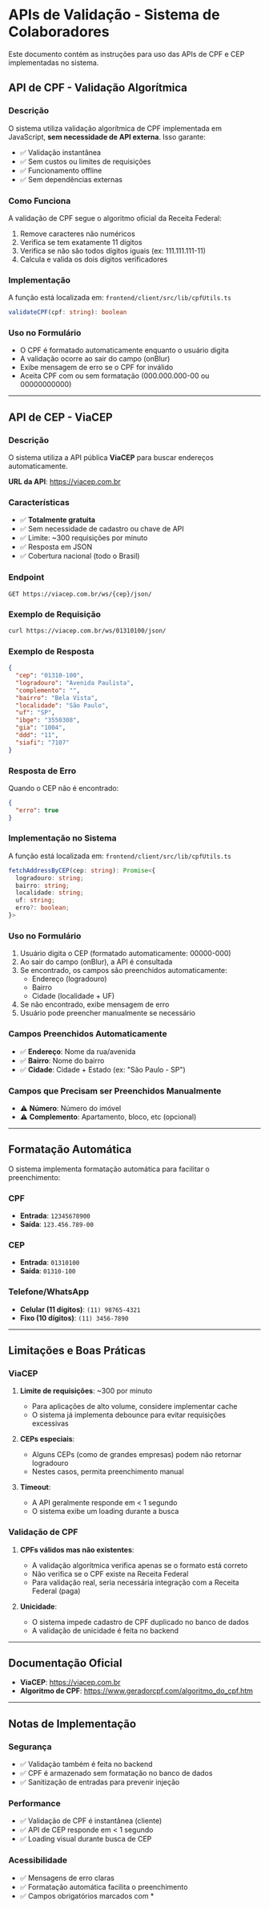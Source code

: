 # APIs de Validação - Sistema de Colaboradores

Este documento contém as instruções para uso das APIs de CPF e CEP implementadas no sistema.

## API de CPF - Validação Algorítmica

### Descrição
O sistema utiliza validação algorítmica de CPF implementada em JavaScript, **sem necessidade de API externa**. Isso garante:
- ✅ Validação instantânea
- ✅ Sem custos ou limites de requisições
- ✅ Funcionamento offline
- ✅ Sem dependências externas

### Como Funciona
A validação de CPF segue o algoritmo oficial da Receita Federal:
1. Remove caracteres não numéricos
2. Verifica se tem exatamente 11 dígitos
3. Verifica se não são todos dígitos iguais (ex: 111.111.111-11)
4. Calcula e valida os dois dígitos verificadores

### Implementação
A função está localizada em: `frontend/client/src/lib/cpfUtils.ts`

```typescript
validateCPF(cpf: string): boolean
```

### Uso no Formulário
- O CPF é formatado automaticamente enquanto o usuário digita
- A validação ocorre ao sair do campo (onBlur)
- Exibe mensagem de erro se o CPF for inválido
- Aceita CPF com ou sem formatação (000.000.000-00 ou 00000000000)

---

## API de CEP - ViaCEP

### Descrição
O sistema utiliza a API pública **ViaCEP** para buscar endereços automaticamente.

**URL da API**: https://viacep.com.br

### Características
- ✅ **Totalmente gratuita**
- ✅ Sem necessidade de cadastro ou chave de API
- ✅ Limite: ~300 requisições por minuto
- ✅ Resposta em JSON
- ✅ Cobertura nacional (todo o Brasil)

### Endpoint
```
GET https://viacep.com.br/ws/{cep}/json/
```

### Exemplo de Requisição
```bash
curl https://viacep.com.br/ws/01310100/json/
```

### Exemplo de Resposta
```json
{
  "cep": "01310-100",
  "logradouro": "Avenida Paulista",
  "complemento": "",
  "bairro": "Bela Vista",
  "localidade": "São Paulo",
  "uf": "SP",
  "ibge": "3550308",
  "gia": "1004",
  "ddd": "11",
  "siafi": "7107"
}
```

### Resposta de Erro
Quando o CEP não é encontrado:
```json
{
  "erro": true
}
```

### Implementação no Sistema
A função está localizada em: `frontend/client/src/lib/cpfUtils.ts`

```typescript
fetchAddressByCEP(cep: string): Promise<{
  logradouro: string;
  bairro: string;
  localidade: string;
  uf: string;
  erro?: boolean;
}>
```

### Uso no Formulário
1. Usuário digita o CEP (formatado automaticamente: 00000-000)
2. Ao sair do campo (onBlur), a API é consultada
3. Se encontrado, os campos são preenchidos automaticamente:
   - Endereço (logradouro)
   - Bairro
   - Cidade (localidade + UF)
4. Se não encontrado, exibe mensagem de erro
5. Usuário pode preencher manualmente se necessário

### Campos Preenchidos Automaticamente
- ✅ **Endereço**: Nome da rua/avenida
- ✅ **Bairro**: Nome do bairro
- ✅ **Cidade**: Cidade + Estado (ex: "São Paulo - SP")

### Campos que Precisam ser Preenchidos Manualmente
- ⚠️ **Número**: Número do imóvel
- ⚠️ **Complemento**: Apartamento, bloco, etc (opcional)

---

## Formatação Automática

O sistema implementa formatação automática para facilitar o preenchimento:

### CPF
- **Entrada**: `12345678900`
- **Saída**: `123.456.789-00`

### CEP
- **Entrada**: `01310100`
- **Saída**: `01310-100`

### Telefone/WhatsApp
- **Celular (11 dígitos)**: `(11) 98765-4321`
- **Fixo (10 dígitos)**: `(11) 3456-7890`

---

## Limitações e Boas Práticas

### ViaCEP
1. **Limite de requisições**: ~300 por minuto
   - Para aplicações de alto volume, considere implementar cache
   - O sistema já implementa debounce para evitar requisições excessivas

2. **CEPs especiais**:
   - Alguns CEPs (como de grandes empresas) podem não retornar logradouro
   - Nestes casos, permita preenchimento manual

3. **Timeout**:
   - A API geralmente responde em < 1 segundo
   - O sistema exibe um loading durante a busca

### Validação de CPF
1. **CPFs válidos mas não existentes**:
   - A validação algorítmica verifica apenas se o formato está correto
   - Não verifica se o CPF existe na Receita Federal
   - Para validação real, seria necessária integração com a Receita Federal (paga)

2. **Unicidade**:
   - O sistema impede cadastro de CPF duplicado no banco de dados
   - A validação de unicidade é feita no backend

---

## Documentação Oficial

- **ViaCEP**: https://viacep.com.br
- **Algoritmo de CPF**: https://www.geradorcpf.com/algoritmo_do_cpf.htm

---

## Notas de Implementação

### Segurança
- ✅ Validação também é feita no backend
- ✅ CPF é armazenado sem formatação no banco de dados
- ✅ Sanitização de entradas para prevenir injeção

### Performance
- ✅ Validação de CPF é instantânea (cliente)
- ✅ API de CEP responde em < 1 segundo
- ✅ Loading visual durante busca de CEP

### Acessibilidade
- ✅ Mensagens de erro claras
- ✅ Formatação automática facilita o preenchimento
- ✅ Campos obrigatórios marcados com *
